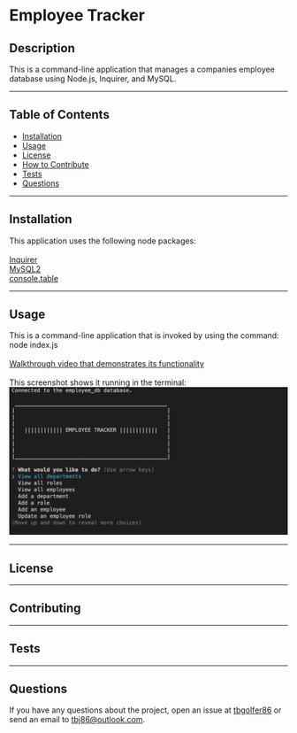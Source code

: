 # Employee Tracker
  
  ## Description
  This is a command-line application that manages a companies employee database using Node.js, Inquirer, and MySQL.

---

  ## Table of Contents  

  - [Installation](#installation)
  - [Usage](#usage)
  - [License](#license)
  - [How to Contribute](#contribute)
  - [Tests](#tests)
  - [Questions](#questions)

---

  ## Installation
  This application uses the following node packages:<br><br>
  [Inquirer](https://www.npmjs.com/package/inquirer/v/8.2.4)<br>
  [MySQL2](https://www.npmjs.com/package/mysql2)<br>
  [console.table](https://www.npmjs.com/package/console.table)

---

  ## Usage
  This is a command-line application that is invoked by using the command: node index.js<br><br>
  [Walkthrough video that demonstrates its functionality](https://drive.google.com/file/d/1gUUPqpc_amnJbMVPDtMD3BJC81kr-9h5/view)<br><br>
  This screenshot shows it running in the terminal:<br>
  ![alt text](./assets/images/Screenshot%202023-02-28%20at%207.36.35%20PM.png)

---

  ## License
  
  
---

  ## Contributing
  

---

  ## Tests 
  

---

  ## Questions
  If you have any questions about the project, open an issue at [tbgolfer86](https://www.github.com/tbgolfer86) or send an email to tbj86@outlook.com.

